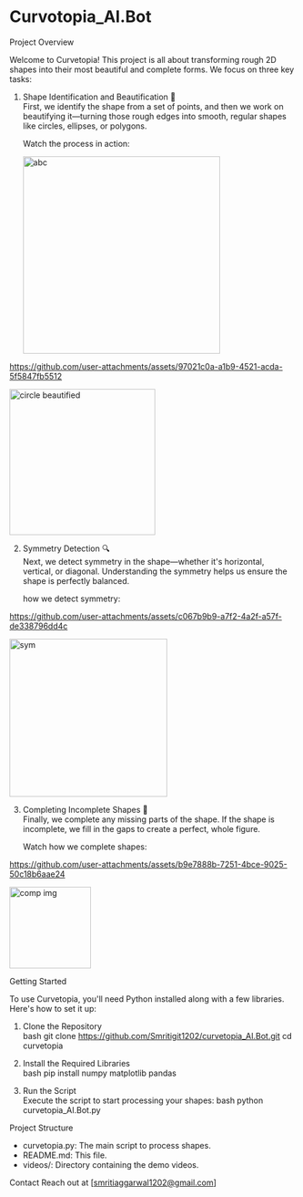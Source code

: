 # Curvotopia_AI.Bot



Project Overview

Welcome to Curvetopia! This project is all about transforming rough 2D shapes into their most beautiful and complete forms. We focus on three key tasks:

1. Shape Identification and Beautification 🌟  
   First, we identify the shape from a set of points, and then we work on beautifying it—turning those rough edges into smooth, regular shapes like circles, ellipses, or polygons.

   Watch the process in action:


   <img width="346" alt="abc" src="https://github.com/user-attachments/assets/4bc5020c-2737-4495-97db-32667a9b9aaf">



https://github.com/user-attachments/assets/97021c0a-a1b9-4521-acda-5f5847fb5512

<img width="256" alt="circle beautified" src="https://github.com/user-attachments/assets/26aeb0bc-7a22-4cdc-b6b8-870b8bfa2a7c">


2. Symmetry Detection 🔍  
   Next, we detect symmetry in the shape—whether it's horizontal, vertical, or diagonal. Understanding the symmetry helps us ensure the shape is perfectly balanced.

    how we detect symmetry:

   

https://github.com/user-attachments/assets/c067b9b9-a7f2-4a2f-a57f-de338796dd4c

<img width="277" alt="sym" src="https://github.com/user-attachments/assets/427127e4-dae6-4d71-b5de-7e0319686dec">


3. Completing Incomplete Shapes 🧩  
   Finally, we complete any missing parts of the shape. If the shape is incomplete, we fill in the gaps to create a perfect, whole figure.

   Watch how we complete shapes:

   

https://github.com/user-attachments/assets/b9e7888b-7251-4bce-9025-50c18b6aae24

<img width="143" alt="comp img" src="https://github.com/user-attachments/assets/513c9c75-688a-41b7-be25-006f7adaffcd">


 Getting Started





To use Curvetopia, you'll need Python installed along with a few libraries. Here's how to set it up:

1. Clone the Repository  
   bash
   git clone https://github.com/Smritigit1202/curvetopia_AI.Bot.git
   cd curvetopia
   

2. Install the Required Libraries  
   bash
   pip install numpy matplotlib pandas
   

3. Run the Script  
   Execute the script to start processing your shapes:
   bash
   python curvetopia_AI.Bot.py
   

 Project Structure

- curvetopia.py: The main script to process shapes.
- README.md: This file.
- videos/: Directory containing the demo videos.

 Contact
 Reach out at [smritiaggarwal1202@gmail.com]
